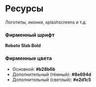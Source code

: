 # Ресурсы
Логотипы, иконки, splashscreens и т.д.

### Фирменный шрифт
**Roboto Slab Bold**

### Фирменные цвета
- Основной: **#b28b6b**
- Дополнительный (тёмный): **#8e694d**
- Дополнительный (светлый): **#e2d1c5**